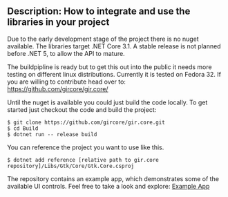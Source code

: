Description: How to integrate and use the libraries in your project
---
Due to the early development stage of the project there is no nuget available. The libraries target .NET Core 3.1. A stable release is not planned before .NET 5, to allow the API to mature.

The buildpipline is ready but to get this out into the public it needs more testing on different linux distributions. Currently it is tested on Fedora 32. If you are willing to contribute head over to: https://github.com/gircore/gir.core/

Until the nuget is available you could just build the code locally. To get started just checkout the code and build the project:

    $ git clone https://github.com/gircore/gir.core.git
    $ cd Build
    $ dotnet run -- release build

You can reference the project you want to use like this.

    $ dotnet add reference [relative path to gir.core repository]/Libs/Gtk/Core/Gtk.Core.csproj

The repository contains an example app, which demonstrates some of the available UI controls. Feel free to take a look and explore: [Example App](https://github.com/gircore/gir.core/tree/develop/GtkApp)